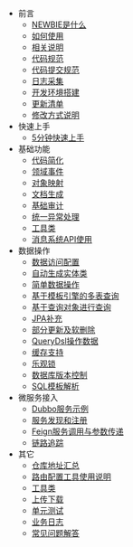 * 前言
  * [NEWBIE是什么](basic/Basic.md)
  * [如何使用](basic/如何使用.md)
  * [相关说明](basic/相关说明.md)
  <!-- * [项目包结构说明](basic/项目包结构说明.md) -->
  * [代码规范](basic/代码规范.md)
  * [代码提交规范](basic/代码提交规范.md)
  * [日志采集](basic/日志采集模块文档.md)
  * [开发环境搭建](basic/环境搭建.md)
  * [更新清单](basic/更新清单.md)
  * [修改方式说明](basic/修改方式说明.md)
* 快速上手
  * [5分钟快速上手](basic/5分钟快速上手.md)
* 基础功能
  * [代码简化](basic/精简代码.md)
  * [领域事件](basic/事件驱动.md)
  * [对象映射](basic/对象映射.md)
  * [文档生成](basic/自动生产文档.md)
  * [基础审计](basic/自动审计.md)
  * [统一异常处理](basic/统一异常处理.md)
  * [工具类](basic/工具类说明.md)
  * [消息系统API使用](basic/消息系统API使用说明.md)
* 数据操作
  * [数据访问配置](basic/数据源配置.md)
  * [自动生成实体类](basic/自动生成实体类.md)
  * [简单数据操作](basic/使用JPA进行简单操作.md)
  * [基于模板引擎的多表查询](basic/freemarker多表查询.md)
  * [基于查询对象进行查询](basic/构建查询对象进行查询.md)
  <!-- * [高级数据操作](basic/使用QueryDSL进行高级查询.md) -->
  * [JPA补充](basic/JPA补充.md)
  * [部分更新及软删除](basic/部分更新及软删除.md)
  <!-- * [JPA效验](sc/Spring Data JPA效验.md)  -->
  * [QueryDsl操作数据](basic/数据操作.md)
  <!-- * [高级查询](basic/动态查询.md)  -->
  <!-- * [软删除操作](basic/支持软删除.md) -->
  * [缓存支持](basic/缓存支持.md)
  * [乐观锁](basic/乐观锁.md)
  * [数据库版本控制](basic/数据库版本控制.md)
  * [SQL模板解析](basic/SQL模板解析.md)
* 微服务接入
  * [Dubbo服务示例](sc/Dubbo使用文档.md)
  * [服务发现和注册](sc/服务发现和注册.md)
  * [Feign服务调用与参数传递](sc/feign服务调用与参数传递.md)
  * [链路追踪](sc/链路追踪.md)
* 其它
  * [仓库地址汇总](basic/库地址汇总.md)
  * [路由配置工具使用说明](basic/路由配置工具使用手册.md)
  * [工具类](basic/常用工具类.md)
  * [上传下载](basic/上传下载.md)
  * [单元测试](basic/单元测试.md)
  * [业务日志](basic/自动日志.md)
  * [常见问题解答](basic/常见问题解答.md)
